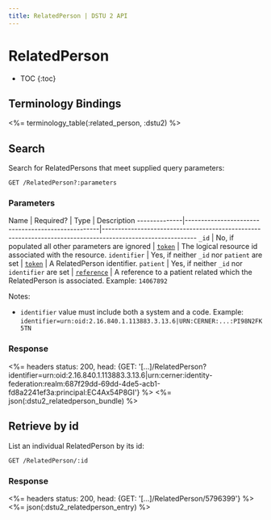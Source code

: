 ```yaml
---
title: RelatedPerson | DSTU 2 API
---
```


# RelatedPerson

* TOC
{:toc}

## Terminology Bindings

<%= terminology_table(:related_person, :dstu2) %>

## Search

Search for RelatedPersons that meet supplied query parameters:

    GET /RelatedPerson?:parameters

### Parameters

 Name         | Required?                                         | Type          | Description
--------------|---------------------------------------------------|-----------------------------------------------------------------------------------------------------------
 `_id`        | No, if populated all other parameters are ignored | [`token`]     | The logical resource id associated with the resource.
 `identifier` | Yes, if neither `_id` nor `patient` are set       | [`token`]     | A RelatedPerson identifier.
 `patient`    | Yes, if neither `_id` nor `identifier` are set    | [`reference`] | A reference to a patient related which the RelatedPerson is associated. Example: `14067892`

Notes:

- `identifier` value must include both a system and a code. Example: `identifier=urn:oid:2.16.840.1.113883.3.13.6|URN:CERNER:...:PI98N2FK5TN`

### Response

<%= headers status: 200, head: {GET: '[...]/RelatedPerson?identifier=urn:oid:2.16.840.1.113883.3.13.6|urn:cerner:identity-federation:realm:687f29dd-69dd-4de5-acb1-fd8a2241ef3a:principal:EC4Ax54P8GI'} %>
<%= json(:dstu2_relatedperson_bundle) %>

## Retrieve by id

List an individual RelatedPerson by its id:

    GET /RelatedPerson/:id

### Response

<%= headers status: 200, head: {GET: '[...]/RelatedPerson/5796399'} %>
<%= json(:dstu2_relatedperson_entry) %>

[`reference`]: http://hl7.org/fhir/DSTU2/search.html#reference
[`token`]: http://hl7.org/fhir/DSTU2/search.html#token
